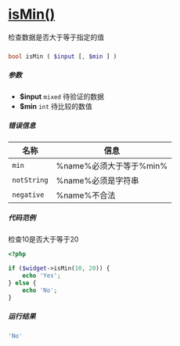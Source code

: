[isMin()](http://twinh.github.com/widget/api/isMin)
===================================================

检查数据是否大于等于指定的值

### 
```php
bool isMin ( $input [, $min ] )
```

##### 参数
* **$input** `mixed` 待验证的数据
* **$min** `int` 待比较的数值

##### 错误信息
| **名称**              | **信息**                                                       | 
|-----------------------|----------------------------------------------------------------|
| `min`                 | %name%必须大于等于%min%                                        |
| `notString`           | %name%必须是字符串                                             |
| `negative`            | %name%不合法                                                   |

##### 代码范例
检查10是否大于等于20
```php
<?php
 
if ($widget->isMin(10, 20)) {
    echo 'Yes';
} else {
    echo 'No';
}
```
##### 运行结果
```php
'No'
```
